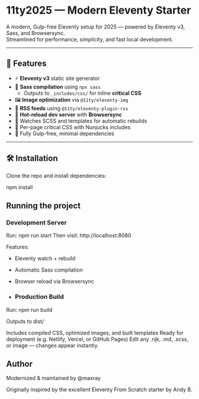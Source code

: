 # 11ty2025 — Modern Eleventy Starter

A modern, Gulp-free Eleventy setup for 2025 — powered by Eleventy v3, Sass, and Browsersync.  
Streamlined for performance, simplicity, and fast local development.  

---

## 🚀 Features

- ⚡ **Eleventy v3** static site generator  
- 🧶 **Sass compilation** using `npx sass`  
  - Outputs to `_includes/css/` for inline **critical CSS**  
- 🖼️ **Image optimization** via `@11ty/eleventy-img`  
- 📰 **RSS feeds** using `@11ty/eleventy-plugin-rss`  
- 💨 **Hot-reload dev server** with **Browsersync**  
- 🔄 Watches SCSS and templates for automatic rebuilds  
- 🧩 Per-page critical CSS with Nunjucks includes  
- 💅 Fully Gulp-free, minimal dependencies  

---

## 🛠️ Installation

Clone the repo and install dependencies:

npm install

## Running the project 

### Development Server

Run: npm run start
Then visit: http://localhost:8080

Features:
- Eleventy watch + rebuild
- Automatic Sass compilation
- Browser reload via Browsersync

- ### Production Build

Run:  npm run build

Outputs to dist/

Includes compiled CSS, optimized images, and built templates
Ready for deployment (e.g. Netlify, Vercel, or GitHub Pages)
Edit any .njk, .md, .scss, or image — changes appear instantly.

## Author

Modernized & maintained by @maxray

Originally inspired by the excellent Eleventy From Scratch starter by Andy B.
